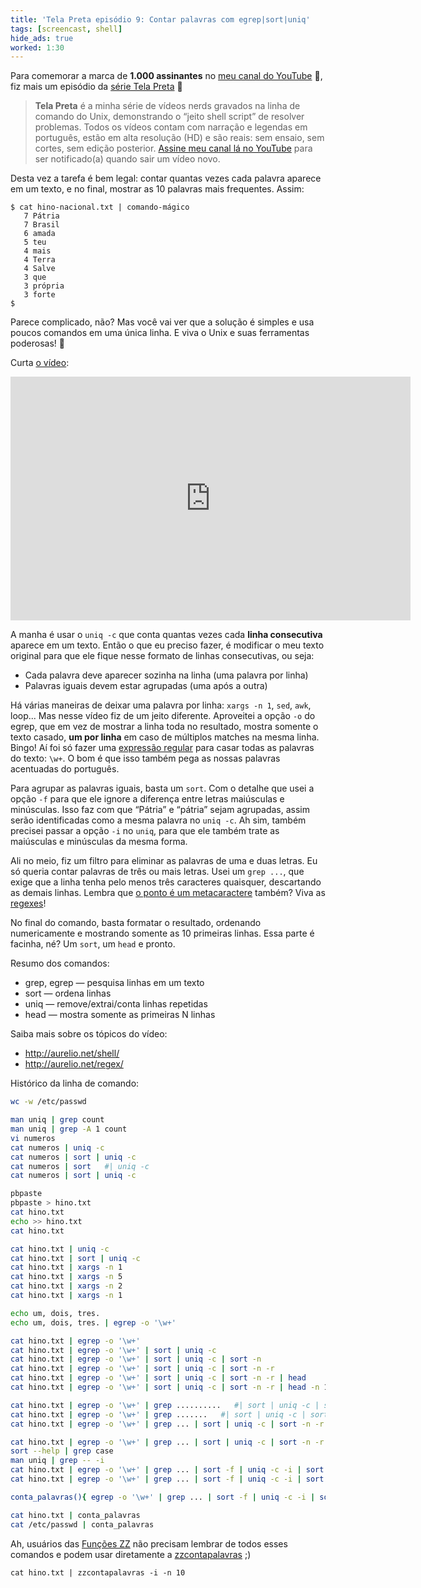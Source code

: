 ```yaml
---
title: 'Tela Preta episódio 9: Contar palavras com egrep|sort|uniq'
tags: [screencast, shell]
hide_ads: true
worked: 1:30
---
```


Para comemorar a marca de **1.000 assinantes** no [meu canal do YouTube](https://www.youtube.com/user/aureliojargas) 🎉, fiz mais um episódio da [série Tela Preta](http://aurelio.net/tela-preta/) 🎉

> **Tela Preta** é a minha série de vídeos nerds gravados na linha de comando do Unix, demonstrando o “jeito shell script” de resolver problemas. Todos os vídeos contam com narração e legendas em português, estão em alta resolução (HD) e são reais: sem ensaio, sem cortes, sem edição posterior. [Assine meu canal lá no YouTube](https://www.youtube.com/user/aureliojargas) para ser notificado(a) quando sair um vídeo novo.

Desta vez a tarefa é bem legal: contar quantas vezes cada palavra aparece em um texto, e no final, mostrar as 10 palavras mais frequentes. Assim:

```console
$ cat hino-nacional.txt | comando-mágico
   7 Pátria
   7 Brasil
   6 amada
   5 teu
   4 mais
   4 Terra
   4 Salve
   3 que
   3 própria
   3 forte
$
```

Parece complicado, não? Mas você vai ver que a solução é simples e usa poucos comandos em uma única linha. E viva o Unix e suas ferramentas poderosas! 💪

Curta [o vídeo](https://www.youtube.com/watch?v=BYYyt6Ag3Kc):

<p><span class="embed-youtube" style="text-align:center; display: block;"><iframe class="youtube-player" type="text/html" width="640" height="390" src="https://www.youtube.com/embed/BYYyt6Ag3Kc" frameborder="0" allowfullscreen></iframe></span></p>

A manha é usar o `uniq -c` que conta quantas vezes cada **linha consecutiva** aparece em um texto. Então o que eu preciso fazer, é modificar o meu texto original para que ele fique nesse formato de linhas consecutivas, ou seja:

- Cada palavra deve aparecer sozinha na linha (uma palavra por linha)
- Palavras iguais devem estar agrupadas (uma após a outra)

Há várias maneiras de deixar uma palavra por linha: `xargs -n 1`, `sed`, `awk`, loop... Mas nesse vídeo fiz de um jeito diferente. Aproveitei a opção `-o` do egrep, que em vez de mostrar a linha toda no resultado, mostra somente o texto casado, **um por linha** em caso de múltiplos matches na mesma linha. Bingo! Aí foi só fazer uma [expressão regular](http://aurelio.net/regex/) para casar todas as palavras do texto: `\w+`. O bom é que isso também pega as nossas palavras acentuadas do português.

Para agrupar as palavras iguais, basta um `sort`. Com o detalhe que usei a opção `-f` para que ele ignore a diferença entre letras maiúsculas e minúsculas. Isso faz com que “Pátria” e “pátria” sejam agrupadas, assim serão identificadas como a mesma palavra no `uniq -c`. Ah sim, também precisei passar a opção `-i` no `uniq`, para que ele também trate as maiúsculas e minúsculas da mesma forma.

Ali no meio, fiz um filtro para eliminar as palavras de uma e duas letras. Eu só queria contar palavras de três ou mais letras. Usei um `grep ...`, que exige que a linha tenha pelo menos três caracteres quaisquer, descartando as demais linhas. Lembra que [o ponto é um metacaractere](http://aurelio.net/regex/guia/ponto.html) também? Viva as [regexes](http://aurelio.net/regex/)!

No final do comando, basta formatar o resultado, ordenando numericamente e mostrando somente as 10 primeiras linhas. Essa parte é facinha, né? Um `sort`, um `head` e pronto.

Resumo dos comandos:

* grep, egrep — pesquisa linhas em um texto
* sort — ordena linhas
* uniq — remove/extrai/conta linhas repetidas
* head — mostra somente as primeiras N linhas

Saiba mais sobre os tópicos do vídeo:

* <http://aurelio.net/shell/>
* <http://aurelio.net/regex/>

Histórico da linha de comando:

```bash
wc -w /etc/passwd

man uniq | grep count
man uniq | grep -A 1 count
vi numeros
cat numeros | uniq -c
cat numeros | sort | uniq -c
cat numeros | sort   #| uniq -c
cat numeros | sort | uniq -c

pbpaste
pbpaste > hino.txt
cat hino.txt
echo >> hino.txt
cat hino.txt

cat hino.txt | uniq -c
cat hino.txt | sort | uniq -c
cat hino.txt | xargs -n 1
cat hino.txt | xargs -n 5
cat hino.txt | xargs -n 2
cat hino.txt | xargs -n 1

echo um, dois, tres.
echo um, dois, tres. | egrep -o '\w+'

cat hino.txt | egrep -o '\w+'
cat hino.txt | egrep -o '\w+' | sort | uniq -c
cat hino.txt | egrep -o '\w+' | sort | uniq -c | sort -n
cat hino.txt | egrep -o '\w+' | sort | uniq -c | sort -n -r
cat hino.txt | egrep -o '\w+' | sort | uniq -c | sort -n -r | head
cat hino.txt | egrep -o '\w+' | sort | uniq -c | sort -n -r | head -n 15

cat hino.txt | egrep -o '\w+' | grep ..........   #| sort | uniq -c | sort -n -r | head -n 15
cat hino.txt | egrep -o '\w+' | grep .......   #| sort | uniq -c | sort -n -r | head -n 15
cat hino.txt | egrep -o '\w+' | grep ... | sort | uniq -c | sort -n -r | head -n 15

cat hino.txt | egrep -o '\w+' | grep ... | sort | uniq -c | sort -n -r | grep tria
sort --help | grep case
man uniq | grep -- -i
cat hino.txt | egrep -o '\w+' | grep ... | sort -f | uniq -c -i | sort -n -r | grep tria
cat hino.txt | egrep -o '\w+' | grep ... | sort -f | uniq -c -i | sort -n -r | head

conta_palavras(){ egrep -o '\w+' | grep ... | sort -f | uniq -c -i | sort -n -r | head; }

cat hino.txt | conta_palavras
cat /etc/passwd | conta_palavras
```

Ah, usuários das [Funções ZZ](http://funcoeszz.net) não precisam lembrar de todos esses comandos e podem usar diretamente a [zzcontapalavras](https://github.com/funcoeszz/funcoeszz/blob/master/zz/zzcontapalavras.sh) ;)

```
cat hino.txt | zzcontapalavras -i -n 10
```
